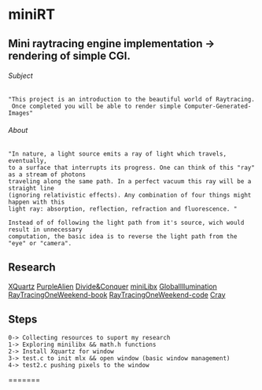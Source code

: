 # miniRT
## Mini raytracing engine implementation -> rendering of simple CGI.

###### Subject
```
"This project is an introduction to the beautiful world of Raytracing.  
 Once completed you will be able to render simple Computer-Generated-Images"
```
###### About
```
"In nature, a light source emits a ray of light which travels, eventually,  
to a surface that interrupts its progress. One can think of this "ray" as a stream of photons  
traveling along the same path. In a perfect vacuum this ray will be a straight line  
(ignoring relativistic effects). Any combination of four things might happen with this  
light ray: absorption, reflection, refraction and fluorescence. "
```
```
Instead of of following the light path from it's source, wich would result in unnecessary  
computation, the basic idea is to reverse the light path from the "eye" or "camera".
```
## Research

[XQuartz](https://www.xquartz.org/)
[PurpleAlien](https://www.purplealienplanet.com/node/20)
[Divide&Conquer](https://cs.swansea.ac.uk/wordpressvc/wp-content/uploads/2012/10/d-and-c-ray-tracing.pdf)
[miniLibx](https://harm-smits.github.io/42docs/libs/minilibx/getting_started.html)
[GlobalIllumination](http://www.kevinbeason.com/smallpt/)
[RayTracingOneWeekend-book](https://raytracing.github.io/books/RayTracingInOneWeekend.html)
[RayTracingOneWeekend-code](https://github.com/RayTracing/raytracing.github.io/blob/master/books/RayTracingInOneWeekend.html)
[Cray](https://awesomeopensource.com/project/vkoskiv/c-ray)


## Steps
 ```
0-> Collecting resources to suport my research
1-> Exploring minilibx && math.h functions
2-> Install Xquartz for window
3-> test.c to init mlx && open window (basic window management) 
4-> test2.c pushing pixels to the window
```
=======
